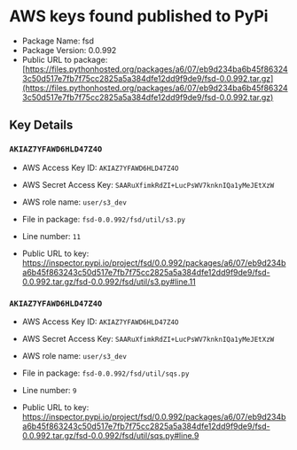 # AWS keys found published to PyPi

* Package Name: fsd
* Package Version: 0.0.992
* Public URL to package: [https://files.pythonhosted.org/packages/a6/07/eb9d234ba6b45f863243c50d517e7fb7f75cc2825a5a384dfe12dd9f9de9/fsd-0.0.992.tar.gz](https://files.pythonhosted.org/packages/a6/07/eb9d234ba6b45f863243c50d517e7fb7f75cc2825a5a384dfe12dd9f9de9/fsd-0.0.992.tar.gz)

## Key Details

### `AKIAZ7YFAWD6HLD47Z4O`

* AWS Access Key ID: `AKIAZ7YFAWD6HLD47Z4O`
* AWS Secret Access Key: `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` 
* AWS role name: `user/s3_dev`
* File in package: `fsd-0.0.992/fsd/util/s3.py`
* Line number: `11`

* Public URL to key: https://inspector.pypi.io/project/fsd/0.0.992/packages/a6/07/eb9d234ba6b45f863243c50d517e7fb7f75cc2825a5a384dfe12dd9f9de9/fsd-0.0.992.tar.gz/fsd-0.0.992/fsd/util/s3.py#line.11



### `AKIAZ7YFAWD6HLD47Z4O`

* AWS Access Key ID: `AKIAZ7YFAWD6HLD47Z4O`
* AWS Secret Access Key: `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` 
* AWS role name: `user/s3_dev`
* File in package: `fsd-0.0.992/fsd/util/sqs.py`
* Line number: `9`

* Public URL to key: https://inspector.pypi.io/project/fsd/0.0.992/packages/a6/07/eb9d234ba6b45f863243c50d517e7fb7f75cc2825a5a384dfe12dd9f9de9/fsd-0.0.992.tar.gz/fsd-0.0.992/fsd/util/sqs.py#line.9



